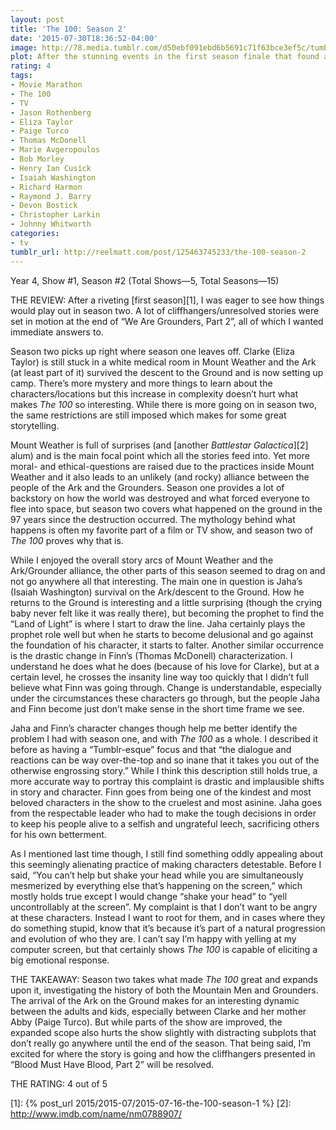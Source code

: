 ```yaml
---
layout: post
title: 'The 100: Season 2'
date: '2015-07-30T18:36:52-04:00'
image: http://78.media.tumblr.com/d50ebf091ebd6b5691c71f63bce3ef5c/tumblr_inline_ns63dzvF9z1r46ger_500.jpg
plot: After the stunning events in the first season finale that found all the survivors of the Ark attempting to return to the surface, and The 100 in an epic battle with the Grounders, there are plenty of questions for Season Two. Foremost - who are the mysterious Mountain Men? Who survived the battle with the Grounders? And what’s with that mysterious while room in Mt. Weather?
rating: 4
tags:
- Movie Marathon
- The 100
- TV
- Jason Rothenberg
- Eliza Taylor
- Paige Turco
- Thomas McDonell
- Marie Avgeropoulos
- Bob Morley
- Henry Ian Cusick
- Isaiah Washington
- Richard Harmon
- Raymond J. Barry
- Devon Bostick
- Christopher Larkin
- Johnny Whitworth
categories:
- tv
tumblr_url: http://reelmatt.com/post/125463745233/the-100-season-2
---
```

Year 4, Show #1, Season #2 (Total Shows—5, Total Seasons—15)

THE REVIEW: After a riveting [first season][1], I was eager to see how things would play out in season two. A lot of cliffhangers/unresolved stories were set in motion at the end of “We Are Grounders, Part 2”, all of which I wanted immediate answers to.

Season two picks up right where season one leaves off. Clarke (Eliza Taylor) is still stuck in a white medical room in Mount Weather and the Ark (at least part of it) survived the descent to the Ground and is now setting up camp. There’s more mystery and more things to learn about the characters/locations but this increase in complexity doesn’t hurt what makes *The 100* so interesting. While there is more going on in season two, the same restrictions are still imposed which makes for some great storytelling.

Mount Weather is full of surprises (and [another *Battlestar Galactica*][2] alum) and is the main focal point which all the stories feed into. Yet more moral- and ethical-questions are raised due to the practices inside Mount Weather and it also leads to an unlikely (and rocky) alliance between the people of the Ark and the Grounders. Season one provides a lot of backstory on how the world was destroyed and what forced everyone to flee into space, but season two covers what happened on the ground in the 97 years since the destruction occurred. The mythology behind what happens is often my favorite part of a film or TV show, and season two of *The 100* proves why that is.

While I enjoyed the overall story arcs of Mount Weather and the Ark/Grounder alliance, the other parts of this season seemed to drag on and not go anywhere all that interesting. The main one in question is Jaha’s (Isaiah Washington) survival on the Ark/descent to the Ground. How he returns to the Ground is interesting and a little surprising (though the crying baby never felt like it was really there), but becoming the prophet to find the “Land of Light” is where I start to draw the line. Jaha certainly plays the prophet role well but when he starts to become delusional and go against the foundation of his character, it starts to falter. Another similar occurrence is the drastic change in Finn’s (Thomas McDonell) characterization. I understand he does what he does (because of his love for Clarke), but at a certain level, he crosses the insanity line way too quickly that I didn’t full believe what Finn was going through. Change is understandable, especially under the circumstances these characters go through, but the people Jaha and Finn become just don’t make sense in the short time frame we see.

Jaha and Finn’s character changes though help me better identify the problem I had with season one, and with *The 100* as a whole. I described it before as having a “Tumblr-esque” focus and that “the dialogue and reactions can be way over-the-top and so inane that it takes you out of the otherwise engrossing story.” While I think this description still holds true, a more accurate way to portray this complaint is drastic and implausible shifts in story and character. Finn goes from being one of the kindest and most beloved characters in the show to the cruelest and most asinine. Jaha goes from the respectable leader who had to make the tough decisions in order to keep his people alive to a selfish and ungrateful leech, sacrificing others for his own betterment.

As I mentioned last time though, I still find something oddly appealing about this seemingly alienating practice of making characters detestable. Before I said, “You can’t help but shake your head while you are simultaneously mesmerized by everything else that’s happening on the screen,” which mostly holds true except I would change “shake your head” to “yell uncontrollably at the screen”. My complaint is that I don’t want to be angry at these characters. Instead I want to root for them, and in cases where they do something stupid, know that it’s because it’s part of a natural progression and evolution of who they are. I can’t say I’m happy with yelling at my computer screen, but that certainly shows *The 100* is capable of eliciting a big emotional response.

THE TAKEAWAY: Season two takes what made *The 100* great and expands upon it, investigating the history of both the Mountain Men and Grounders. The arrival of the Ark on the Ground makes for an interesting dynamic between the adults and kids, especially between Clarke and her mother Abby (Paige Turco). But while parts of the show are improved, the expanded scope also hurts the show slightly with distracting subplots that don’t really go anywhere until the end of the season. That being said, I’m excited for where the story is going and how the cliffhangers presented in “Blood Must Have Blood, Part 2” will be resolved.

THE RATING: 4 out of 5

[1]: {% post_url 2015/2015-07/2015-07-16-the-100-season-1 %}
[2]: http://www.imdb.com/name/nm0788907/